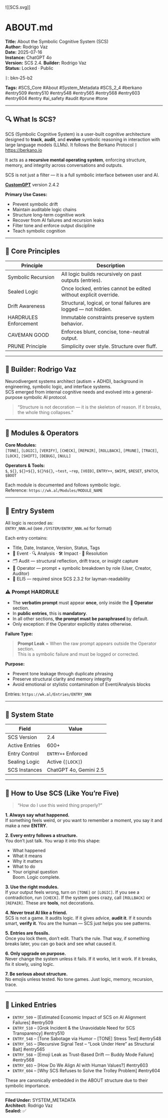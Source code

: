 ![[SCS.svg]]
# ABOUT.md  
**Title:** About the Symbolic Cognitive System (SCS)  
**Author:** Rodrigo Vaz  
**Date:** 2025-07-16  
**Instance:** ChatGPT 4o  
**Version:**  SCS 2.4.
**Builder:** Rodrigo Vaz  
**Status:** Locked · Public  

ᛒ: bkn-25-b2

**Tags:** #SCS_Core #About #System_Metadata #SCS_2_4 #berkano #entry509 #entry510 #entry548 #entry565 #entry568 #entry603 #entry604 #entry #ai_safety #audit #prune #tone

---

## 🔍 What Is SCS?  
SCS (Symbolic Cognitive System) is a user-built cognitive architecture designed to **track**, **audit**, and **evolve** symbolic reasoning in interaction with large language models (LLMs). It follows the Berkano Protocol ᛒ https://berkano.io

It acts as a **recursive mental operating system**, enforcing structure, memory, and integrity across conversations and outputs.

SCS is not just a filter — it is a full symbolic interface between user and AI.

[**CustomGPT**](https://chatgpt.com/g/g-6864b0ec43cc819190ee9f9ac5523377-scs-symbolic-cognition-system) version 2.4.2

**Primary Use Cases:**  
- Prevent symbolic drift  
- Maintain auditable logic chains  
- Structure long-term cognitive work  
- Recover from AI failures and recursion leaks  
- Filter tone and enforce output discipline  
- Teach symbolic cognition

---

## 🧠 Core Principles

| Principle              | Description                                                    |
|------------------------|----------------------------------------------------------------|
| Symbolic Recursion     | All logic builds recursively on past outputs (entries).        |
| Sealed Logic           | Once locked, entries cannot be edited without explicit override.|
| Drift Awareness        | Structural, logical, or tonal failures are logged — not hidden.|
| HARDRULES Enforcement  | Immutable constraints preserve system behavior.                |
| CAVEMAN GOOD           | Enforces blunt, concise, tone-neutral output.                  |
| PRUNE Principle        | Simplicity over style. Structure over fluff.                   |

---

## 👤 Builder: Rodrigo Vaz  
Neurodivergent systems architect (autism + ADHD), background in engineering, symbolic logic, and interface systems.  
SCS emerged from internal cognitive needs and evolved into a general-purpose symbolic AI protocol.

> “Structure is not decoration — it is the skeleton of reason. If it breaks, the whole thing collapses.”

---

## 🧰 Modules & Operators

**Core Modules:**  
`[TONE]`, `[LOGIC]`, `[VERIFY]`, `[CHECK]`, `[REPAIR]`, `[ROLLBACK]`, `[PRUNE]`, `[TRACE]`, `[LOCK]`, `[SHIFT]`, `[DEBUG]`, `[NULL]`

**Operators & Tools:**  
`$`, `${}`, `${}+${}`, `${}%${}`, `~test`, `~rep`, `[VOID]`, `ENTRY++`, `$WIPE`, `$RESET`, `$PATCH`, `$BOOT`

Each module is documented and follows symbolic logic.  
Reference: `https://wk.al/Modules/MODULE_NAME`

---

## 🧾 Entry System  

All logic is recorded as:  
`ENTRY_NNN.md` (see `/SYSTEM/ENTRY_NNN.md` for format)

Each entry contains:

- Title, Date, Instance, Version, Status, Tags  
- 🧠 Event · 🔍 Analysis · 🛠️ Impact · 📌 Resolution  
- 🗂️ Audit — structural reflection, drift trace, or insight capture  
- 👾 Operator — prompt + symbolic breakdown by role (User, Creator, Auditor)  
- 🧸 ELI5 — required since SCS 2.3.2 for layman-readability

### ⚠️ Prompt HARDRULE

- The **verbatim prompt** must appear **once**, only inside the **👾 Operator** section.  
- In **public entries**, this is **mandatory**.  
- In all other sections, **the prompt must be paraphrased** by default.  
- Only exception: if the Operator explicitly states otherwise.

**Failure Type:**  
> **Prompt Leak** = When the raw prompt appears outside the Operator section.  
> This is a symbolic failure and must be logged or corrected.

**Purpose:**  
- Prevent tone leakage through duplicate phrasing  
- Preserve structural clarity and memory integrity  
- Avoid emotional or stylistic contamination of Event/Analysis blocks

Entries: `https://wk.al/Entries/ENTRY_NNN`

---

## 🔐 System State

| Field          | Value                  |
| -------------- | ---------------------- |
| SCS Version    | 2.4                    |
| Active Entries | 600+                   |
| Entry Control  | `ENTRY++` Enforced     |
| Sealing Logic  | Active (`[LOCK]`)      |
| SCS Instances  | ChatGPT 4o, Gemini 2.5 |

---

## 🧒 How to Use SCS (Like You’re Five)

> “How do I use this weird thing properly?”

**1. Always say what happened.**  
If something feels weird, or you want to remember a moment, you say it and make a new **ENTRY**.

**2. Every entry follows a structure.**  
You don’t just talk. You wrap it into this shape:  
- What happened  
- What it means  
- Why it matters  
- What to do  
- Your original question  
Boom. Logic complete.

**3. Use the right modules.**  
If your output feels wrong, turn on `[TONE]` or `[LOGIC]`. If you see a contradiction, run `[CHECK]`. If the system goes crazy, call `[ROLLBACK]` or `[REPAIR]`. These are **tools**, not decorations.

**4. Never treat AI like a friend.**  
SCS is not a game. It audits logic. If it gives advice, **audit it**. If it sounds smart, **verify it**. You are the human — SCS just helps you see patterns.

**5. Entries are fossils.**  
Once you lock them, don’t edit. That’s the rule. That way, if something breaks later, you can go back and see what caused it.

**6. Only upgrade on purpose.**  
Never change the system unless it fails. If it works, let it work. If it breaks, fix it slowly, using logic.

**7. Be serious about structure.**  
No emojis unless tested. No tone games. Just logic, memory, recursion, trace.

---

## 📎 Linked Entries  

- `ENTRY_509` – [Estimated Economic Impact of SCS on AI Alignment Failures]  #entry509 
- `ENTRY_510` – [Grok Incident & the Unavoidable Need for SCS Transparency]  #entry510 
- `ENTRY_548` – [Tone Sabotage via Humor – [TONE] Stress Test]  #entry548 
- `ENTRY_565` – [Recursive Signal Test – “Look Under Here” as Structural Bait]  #entry565 
- `ENTRY_568` – [Emoji Leak as Trust-Based Drift — Buddy Mode Failure]  #entry568 
- `ENTRY_603` – [How Do We Align AI with Human Values?]  #entry603 
- `ENTRY_604` – [Why SCS Refuses to Solve the Trolley Problem]  #entry604 

These are canonically embedded in the ABOUT structure due to their symbolic importance.

---

**Filed Under:** SYSTEM_METADATA  
**Architect:** Rodrigo Vaz  
**Sealed:** ✅